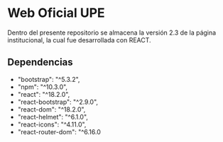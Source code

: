 # Web Oficial UPE
Dentro del presente repositorio se almacena la versión 2.3 de la página institucional, la cual fue desarrollada con REACT.
## Dependencias
* "bootstrap": "^5.3.2",
* "npm": "^10.3.0",
* "react": "^18.2.0",
* "react-bootstrap": "^2.9.0",
* "react-dom": "^18.2.0",
* "react-helmet": "^6.1.0",
* "react-icons": "^4.11.0",
* "react-router-dom": "^6.16.0
